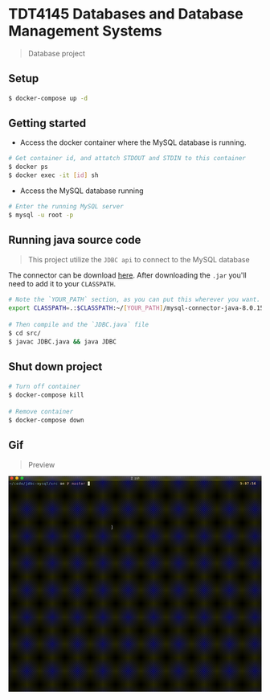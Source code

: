 # TDT4145 Databases and Database Management Systems

> Database project

## Setup

```sh
$ docker-compose up -d
```

## Getting started

- Access the docker container where the MySQL database is running.

```sh
# Get container id, and attatch STDOUT and STDIN to this container
$ docker ps
$ docker exec -it [id] sh

```

- Access the MySQL database running

```sh
# Enter the running MySQL server
$ mysql -u root -p
```

## Running java source code

> This project utilize the `JDBC api` to connect to the MySQL database

The connector can be download [here](https://dev.mysql.com/downloads/connector/j/8.0.html). After downloading the `.jar` you'll need to add it to your `CLASSPATH`.

```sh
# Note the `YOUR_PATH` section, as you can put this wherever you want.
export CLASSPATH=.:$CLASSPATH:~/[YOUR_PATH]/mysql-connector-java-8.0.15.jar

# Then compile and the `JDBC.java` file
$ cd src/
$ javac JDBC.java && java JDBC

```


## Shut down project

```sh
# Turn off container
$ docker-compose kill

# Remove container
$ docker-compose down
```

## Gif

> Preview

![](mov.gif)
